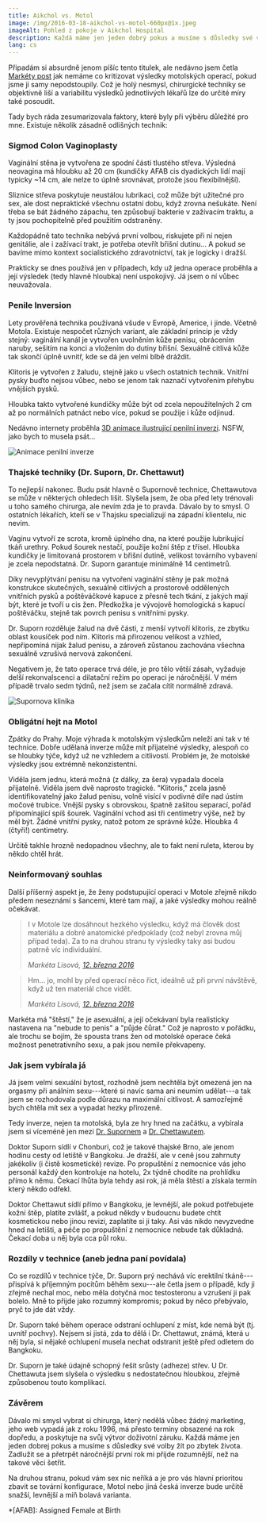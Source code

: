 ```yaml
---
title: Aikchol vs. Motol
image: /img/2016-03-18-aikchol-vs-motol-660px@1x.jpeg
imageAlt: Pohled z pokoje v Aikchol Hospital
description: Každá máme jen jeden dobrý pokus a musíme s důsledky své volby žít po zbytek života.
lang: cs
---
```


Připadám si absurdně jenom píšíc tento titulek, ale nedávno jsem četla [Markéty post](http://themarketka.blogspot.cz/2016/03/srovnani-operace-v-motole-v-thajsku.html) jak nemáme co kritizovat výsledky motolských operací, pokud jsme ji samy nepodstoupily. Což je holý nesmysl, chirurgické techniky se objektivně liší a variabilitu výsledků jednotlivých lékařů lze do určité míry také posoudit.

Tady bych ráda zesumarizovala faktory, které byly při výběru důležité pro mne. Existuje několik zásadně odlišných technik:

### Sigmod Colon Vaginoplasty

Vaginální stěna je vytvořena ze spodní části tlustého střeva. Výsledná neovagina má hloubku až 20 cm (kundičky AFAB <span title="cis jsou lidé, kteří nejsou trans">cis</span> <span title="dyadičtí jsou lidé, kteří nejsou intersex">dyadických</span> lidí mají typicky ~14 cm, ale nelze to úplně srovnávat, protože jsou flexibilnější).

Sliznice střeva poskytuje neustálou lubrikaci, což může být užitečné pro sex, ale dost nepraktické všechnu ostatní dobu, když zrovna nešukáte. Není třeba se bát žádného zápachu, ten způsobují bakterie v zažívacím traktu, a ty jsou pochopitelně před použitím odstraněny.

Každopádně tato technika nebývá první volbou, riskujete při ní nejen genitálie, ale i zažívací trakt, je potřeba otevřít břišní dutinu... A pokud se bavíme mimo kontext socialistického zdravotnictví, tak je logicky i dražší.

Prakticky se dnes používá jen v případech, kdy už jedna operace proběhla a její výsledek (tedy hlavně hloubka) není uspokojivý. Já jsem o ní vůbec neuvažovala.

### Penile Inversion

Lety prověřená technika používaná všude v Evropě, Americe, i jinde. Včetně Motola. Existuje nespočet různých variant, ale základní princip je vždy stejný: vaginální kanál je vytvořen uvolněním kůže penisu, obrácením naruby, sešitím na konci a vložením do dutiny břišní. Sexuálně citlivá kůže tak skončí úplně uvnitř, kde se dá jen velmi blbě dráždit.

Klitoris je vytvořen z žaludu, stejně jako u všech ostatních technik. Vnitřní pysky buďto nejsou vůbec, nebo se jenom tak naznačí vytvořením přehybu vnějších pysků.

Hloubka takto vytvořené kundičky může být od zcela nepoužitelných 2 cm až po normálních patnáct nebo více, pokud se použije i kůže odjinud.

Nedávno internety proběhla [3D animace ilustrující penilní inverzi](https://gfycat.com/LightShinyBufeo). NSFW, jako bych to musela psát...

![Animace penilní inverze](/img/2016-03-18-penile-inversion-660px@1x.jpeg)


### Thajské techniky (Dr. Suporn, Dr. Chettawut)

To nejlepší nakonec. Budu psát hlavně o Supornově technice, Chettawutova se může v některých ohledech lišit. Slyšela jsem, že oba před lety trénovali u toho samého chirurga, ale nevím zda je to pravda. Dávalo by to smysl. O ostatních lékařích, kteří se v Thajsku specializují na západní klientelu, nic nevím.

Vaginu vytvoří ze scrota, kromě úplného dna, na které použije lubrikující tkáň urethry. Pokud šourek nestačí, použije kožní štěp z třísel. Hloubka kundičky je limitovaná prostorem v břišní dutině, velikost továrního vybavení je zcela nepodstatná. Dr. Suporn garantuje minimálně 14 centimetrů.

Díky nevyplýtvání penisu na vytvoření vaginální stěny je pak možná konstrukce skutečných, sexuálně citlivých a prostorově oddělených vnitřních pysků a poštěváčkové kapuce z přesně tech tkání, z jakých mají být, které je tvoří u cis žen. Předkožka je vývojově homologická s kapucí poštěváčku, stejně tak povrch penisu s vnitřními pysky.

Dr. Suporn rozděluje žalud na dvě části, z menší vytvoří klitoris, ze zbytku oblast kousíček pod ním. Klitoris má přirozenou velikost a vzhled, nepřipomíná nijak žalud penisu, a zároveň zůstanou zachována všechna sexuálně vzrušivá nervová zakončení.   

Negativem je, že tato operace trvá déle, je pro tělo větší zásah, vyžaduje delší rekonvalscenci a dilatační režim po operaci je náročnější. V mém případě trvalo sedm týdnů, než jsem se začala cítit normálně zdravá.

![Supornova klinika](/img/2016-03-18-suporn-clinic-660px@1x.jpeg)

### Obligátní hejt na Motol

Zpátky do Prahy. Moje výhrada k motolským výsledkům neleží ani tak v té technice. Dobře udělaná inverze může mít přijatelné výsledky, alespoň co se hloubky týče, když už ne vzhledem a citlivostí. Problém je, že motolské výsledky jsou extrémně nekonzistentní.

Viděla jsem jednu, která možná (z dálky, za šera) vypadala docela přijatelně. Viděla jsem dvě naprosto tragické. "Klitoris," zcela jasně identifikovatelný jako žalud penisu, volně visící v podivné díře nad ústím močové trubice. Vnější pysky s obrovskou, špatně zašitou separací, pořád připomínající spíš šourek. Vaginální vchod asi tři centimetry výše, než by měl být. Žádné vnitřní pysky, natož potom ze správné kůže. Hloubka 4 (čtyři!) centimetry.

Určitě takhle hrozně nedopadnou všechny, ale to fakt není ruleta, kterou by někdo chtěl hrát.

### Neinformovaný souhlas

Další příšerný aspekt je, že ženy podstupující operaci v Motole zřejmě nikdo předem neseznámí s šancemi, které tam mají, a jaké výsledky mohou reálně očekávat.

> I v Motole lze dosáhnout hezkého výsledku, když má člověk dost materiálu a dobré anatomické předpoklady (což nebyl zrovna můj případ teda). Za to na druhou stranu ty výsledky taky asi budou patrně víc individuální.
>
> <cite>Markéta Lisová, [12. března 2016](http://themarketka.blogspot.com/2016/03/srovnani-operace-v-motole-v-thajsku.html?showComment=1457801910038#c9059978443176676235) 

> Hm… jo, mohl by před operací něco říct, ideálně už při první návštěvě, když už ten materiál chce vidět.
>
> <cite>Markéta Lisová, [12. března 2016](http://themarketka.blogspot.com/2016/03/srovnani-operace-v-motole-v-thajsku.html?showComment=1457805930147#c7935732957993901126)</cite>

Markéta má "štěstí," že je asexuální, a její očekávaní byla realisticky nastavena na "nebude to penis" a "půjde čůrat." Což je naprosto v pořádku, ale trochu se bojím, že spousta trans žen od motolské operace čeká možnost penetrativního sexu, a pak jsou nemile překvapeny.

### Jak jsem vybírala já

Já jsem velmi sexuální bytost, rozhodně jsem nechtěla být omezená jen na orgasmy při análním sexu---které si navíc sama ani neumím udělat---a tak jsem se rozhodovala podle důrazu na maximální citlivost. A samozřejmě bych chtěla mít sex a vypadat hezky přirozeně.

Tedy inverze, nejen ta motolská, byla ze hry hned na začátku, a vybírala jsem si víceméně jen mezi [Dr. Supornem](http://www.supornclinic.com) a [Dr. Chettawutem](http://chet-plasticsurgery.com).

Doktor Suporn sídlí v Chonburi, což je takové thajské Brno, ale jenom hodinu cesty od letiště v Bangkoku. Je dražší, ale v ceně jsou zahrnuty jakékoliv (i čistě kosmetické) revize. Po propuštění z nemocnice vás jeho personál každý den kontroluje na hotelu, 2x týdně chodíte na prohlídku přímo k němu. Čekací lhůta byla tehdy asi rok, já měla štěstí a získala termín který někdo odřekl.

Doktor Chettawut sídlí přímo v Bangkoku, je levnější, ale pokud potřebujete kožní štěp, platíte zvlášť, a pokud někdy v budoucnu budete chtít kosmetickou nebo jinou revizi, zaplatíte si ji taky. Asi vás nikdo nevyzvedne hned na letišti, a péče po propuštění z nemocnice nebude tak důkladná. Čekací doba u něj byla cca půl roku.

### Rozdíly v technice (aneb jedna paní povídala)

Co se rozdílů v technice týče, Dr. Suporn prý nechává víc erektilní tkáně---přispívá k příjemným pocitům běhěm sexu---ale četla jsem o případě, kdy ji zřejmě nechal moc, nebo měla dotyčná moc testosteronu a vzrušení ji pak bolelo. Mně to přijde jako rozumný kompromis; pokud by něco přebývalo, pryč to jde dát vždy.

Dr. Suporn také během operace odstraní ochlupení z míst, kde nemá být (tj. uvnitř pochvy). Nejsem si jistá, zda to dělá i Dr. Chettawut, známá, která u něj byla, si nějaké ochlupení musela nechat odstranit ještě před odletem do Bangkoku.

Dr. Suporn je také údajně schopný řešit srůsty (adheze) střev. U Dr. Chettawuta jsem slyšela o výsledku s nedostatečnou hloubkou, zřejmě způsobenou touto komplikací.

### Závěrem

Dávalo mi smysl vybrat si chirurga, který nedělá vůbec žádný marketing, jeho web vypadá jak z roku 1996, má přesto termíny obsazené na rok dopředu, a poskytuje na svůj výtvor doživotní záruku. Každá máme jen jeden dobrej pokus a musíme s důsledky své volby žít po zbytek života. Zadlužit se a přetrpět náročnější první rok mi přijde rozumnější, než na takové věci šetřit. 

Na druhou stranu, pokud vám sex nic neříká a je pro vás hlavní prioritou zbavit se tovární konfigurace, Motol nebo jiná česká inverze bude určitě snažší, levnější a míň bolavá varianta.

*[AFAB]: Assigned Female at Birth